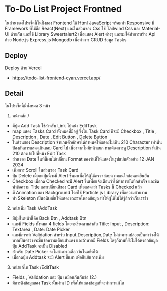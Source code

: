 
# To-Do List Project Frontned

ในส่วนของโปรเจ็คนี้ในฝั่งของ Frontend ใช้ Html JavaScript พร้อมทำ Responsive มี Framework ที่ใช้คือ React(Next) และในส่วนของ Css ใช้ Tailwind Css และ Material-UI ด้วยกัน และใช้ Library Sweertalert2 เพื่อแสดง Alert ต่างๆ และผมได้ทำการสร้าง Api ด้วย Node.js Express.js Mongodb เพื่อทำการ CRUD ข้อมูล Tasks




## Deploy
Deploy ด้วย Vercel
 - https://todo-list-frontend-cyan.vercel.app/

## Detail

ในโปรเจ็คนี้มีทั้งหมด 3 หน้า

1. หน้าหลัก /
- มีปุ่ม Add Task ใช้สำหรับ Link ไปหน้า EditTask
- map แสดง Tasks Card ทั้งหมดที่มีอยู่ ซึ่งใน Task Card ก็จะมี Checkbox , Title , Description , Date , Edit Button , Delete Button
- ในส่วนของ Description จำนวนตัวอักษรได้กำหนดให้แสดงไม่เกิน 210 Character เท่านั้น ป้องกันการแสดงเกินขอบ Card ไป เนื่องจากไม่มีหน้าแยก หากต้องการดู Description ที่เกิน 210 ต้องเข้าไปที่หน้า Edit Task
- ส่วนของ Date ในที่นี้ผมได้เปลี่ยน Format ของวันที่ให้แสดงในรูปแปบตัวอย่าง 12 JAN 2024
- เพิ่มการ Scroll ในส่วนของ Task Card
- ปุ่ม Delete เมื่อกดปุ่มนี้จะมี Alert ขึ้นมาเพื่อให้ผู้ใช้ตรวจสอบความแน่ใจก่อนกดยืนยัน
- Checkbox เมื่อกด Checked จะมี Alert ขึ้นเพื่อแจ้งเตือนว่าได้ทำการบันทึกสำเร็จ และขีดฆ่าข้อความ Title และเปลี่ยนสีของ Card เพื่อแสดงว่า Tasks นี้ Checked แล้ว
- มี Animation ของ Background โดยใช้ Particle.js Library เพื่อความสวยงาม
- ทำ Skeleton เป็นอนิเมชั่นให้แสดงขณะรอโหลดข้อมูล ทำให้ผู้ใช้ไม่ได้รู้สึกว่าเว็บเราช้า

2. หน้าเพิ่ม Task /AddTask
- มีปุ่มในหน้านี้คือ Back Btn , Addtask Btn
- และมี Fields ทั้งหมด 4 fields โดยจะเรียงตามลำดับ Title: Input , Description: Textarea , Date: Date Picker
- และมีการทำ Validation
    สำหรับ Input,Description,Date ไม่สามารถปล่อยเป็นค่าว่างได้ หากเป็นค่าว่างจะขึ้นข้อความเตือนสำแดง
    และถ้าหากมี Fields ใดๆก็ตามที่ยังไม่ได้หรอกข้อมูล ปุ่ม AddTask จะเป็น Disabled
- สำหรับ Date Picker จะไม่สามารถเลือกวันในอดีตได้
- เมื่อกดปุ่ม Addtask จะมี Alert ขึ้นมา เพื่อยืนยันการเพิ่ม

3. หน้าแก้ไข Task /EditTask
- Fields , Validation และ ปุ่ม เหมือนกันกับข้อ (2.)
- มีการดึงข้อมูลของ Task นั้นผ่าน ID เพื่อให้แสดงข้อมูลที่จะทำการแก้ไข



